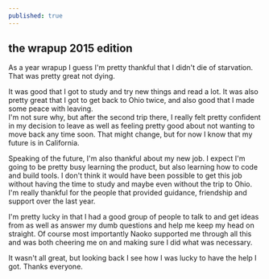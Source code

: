 ```yaml
---
published: true
---
```



## the wrapup 2015 edition

As a year wrapup I guess I'm pretty thankful that I didn't die of starvation.  That was pretty great not dying. 

It was good that I got to study and try new things and read a lot.  It was also pretty great that I got to get back to Ohio twice, and also good that I made some peace with leaving.  
I'm not sure why, but after the second trip there, I really felt pretty confident in my decision to leave as well as feeling pretty good about not wanting to move back any time soon.  That might change, but for now I know that my future is in California.  

Speaking of the future, I'm also thankful about my new job.  I expect I'm going to be pretty busy learning the product, but also learning how to code and build tools.  I don't think it would have been possible to get this job without having the time to study and maybe even without the trip to Ohio. 
I'm really thankful for the people that provided guidance, friendship and support over the last year.  

I'm pretty lucky in that I had a good group of people to talk to and get ideas from as well as answer my dumb questions and help me keep my head on straight. Of course most importantly Naoko supported me through all this and was both cheering me on and making sure I did what was necessary. 

It wasn't all great, but looking back I see how I was lucky to have the help I got.  Thanks everyone.
